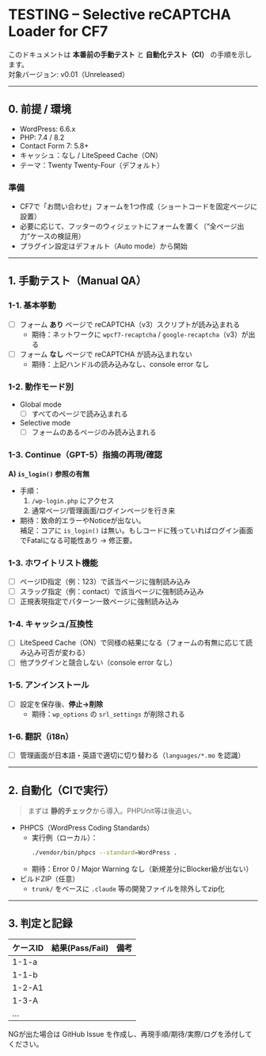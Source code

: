 # TESTING – Selective reCAPTCHA Loader for CF7

このドキュメントは **本番前の手動テスト** と **自動化テスト（CI）** の手順を示します。  
対象バージョン: v0.01（Unreleased）

---

## 0. 前提 / 環境

- WordPress: 6.6.x
- PHP: 7.4 / 8.2
- Contact Form 7: 5.8+
- キャッシュ：なし / LiteSpeed Cache（ON）
- テーマ：Twenty Twenty-Four（デフォルト）

### 準備
- CF7で「お問い合わせ」フォームを1つ作成（ショートコードを固定ページに設置）
- 必要に応じて、フッターのウィジェットにフォームを置く（“全ページ出力”ケースの検証用）
- プラグイン設定はデフォルト（Auto mode）から開始

---

## 1. 手動テスト（Manual QA）

### 1-1. 基本挙動
- [ ] フォーム **あり** ページで reCAPTCHA（v3）スクリプトが読み込まれる  
  - 期待：ネットワークに `wpcf7-recaptcha` / `google-recaptcha`（v3）が出る
- [ ] フォーム **なし** ページで reCAPTCHA が読み込まれない  
  - 期待：上記ハンドルの読み込みなし、console error なし

### 1-2. 動作モード別
- Global mode
  - [ ] すべてのページで読み込まれる
- Selective mode
  - [ ] フォームのあるページのみ読み込まれる

### 1-3. Continue（GPT-5）指摘の再現/確認

**A) `is_login()` 参照の有無**
- 手順：
  1. `/wp-login.php` にアクセス
  2. 通常ページ/管理画面/ログインページを行き来
- 期待：致命的エラーやNoticeが出ない。  
  補足：コアに `is_login()` は無い。もしコードに残っていればログイン画面でFatalになる可能性あり → 修正要。



### 1-3. ホワイトリスト機能
- [ ] ページID指定（例：123）で該当ページに強制読み込み
- [ ] スラッグ指定（例：contact）で該当ページに強制読み込み
- [ ] 正規表現指定でパターン一致ページに強制読み込み

### 1-4. キャッシュ/互換性
- [ ] LiteSpeed Cache（ON）で同様の結果になる（フォームの有無に応じて読み込み可否が変わる）
- [ ] 他プラグインと競合しない（console error なし）

### 1-5. アンインストール
- [ ] 設定を保存後、**停止→削除**  
  - 期待：`wp_options` の `srl_settings` が削除される

### 1-6. 翻訳（i18n）
- [ ] 管理画面が日本語・英語で適切に切り替わる（`languages/*.mo` を認識）

---

## 2. 自動化（CIで実行）

> まずは **静的チェック**から導入。PHPUnit等は後追い。

- PHPCS（WordPress Coding Standards）
  - 実行例（ローカル）：
    ```bash
    ./vendor/bin/phpcs --standard=WordPress .
    ```
  - 期待：Error 0 / Major Warning なし（新規差分にBlocker級が出ない）
- ビルドZIP（任意）
  - `trunk/` をベースに `.claude` 等の開発ファイルを除外してzip化

---

## 3. 判定と記録

| ケースID | 結果(Pass/Fail) | 備考 |
|---------|------------------|------|
| 1-1-a   |                  |      |
| 1-1-b   |                  |      |
| 1-2-A1  |                  |      |
| 1-3-A   |                  |      |
| …       |                  |      |

NGが出た場合は GitHub Issue を作成し、再現手順/期待/実際/ログを添付してください。
